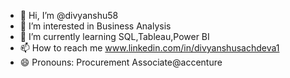 - 👋 Hi, I’m @divyanshu58
- 👀 I’m interested in Business Analysis
- 🌱 I’m currently learning SQL,Tableau,Power BI
- 📫 How to reach me www.linkedin.com/in/divyanshusachdeva1
- 😄 Pronouns: Procurement Associate@accenture

